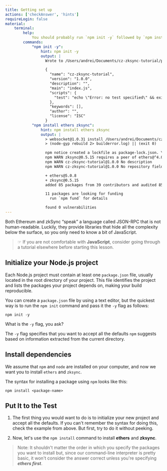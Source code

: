 ```yaml
---
title: Getting set up
actions: ['checkAnswer', 'hints']
requireLogin: false
material:
    terminal:
        help:
            You should probably run `npm init -y` followed by `npm install ethersjs zksync`😉
        commands:
            "npm init -y":
                hint: npm init -y
                output: |
                  Wrote to /Users/andrei/Documents/cz-zksync-tutorial/package.json:

                  {
                    "name": "cz-zksync-tutorial",
                    "version": "1.0.0",
                    "description": "",
                    "main": "index.js",
                    "scripts": {
                      "test": "echo \"Error: no test specified\" && exit 1"
                    },
                    "keywords": [],
                    "author": "",
                    "license": "ISC"
                  }
            "npm install ethers zksync":
                hint: npm install ethers zksync
                output: |
                  > websocket@1.0.31 install /Users/andrei/Documents/cz-zksync-tutorial/node_modules/websocket
                  > (node-gyp rebuild 2> builderror.log) || (exit 0)

                  npm notice created a lockfile as package-lock.json. You should commit this file.
                  npm WARN zksync@0.5.15 requires a peer of ethers@^4.0.46 but none is installed. You must install peer dependencies yourself.
                  npm WARN cz-zksync-tutorial@1.0.0 No description
                  npm WARN cz-zksync-tutorial@1.0.0 No repository field.

                  + ethers@5.0.8
                  + zksync@0.5.15
                  added 85 packages from 39 contributors and audited 85 packages in 21.313s

                  11 packages are looking for funding
                    run `npm fund` for details

                  found 0 vulnerabilities
---
```


Both Ethereum and zkSync “speak” a language called JSON-RPC that is not human-readable. Luckily, they provide libraries that hide all the complexity below the surface, so you only need to know a bit of JavaScript.

> ☞ If you are not comfortable with **JavaScript**, consider going through a tutorial elsewhere before starting this lesson.

## Initialize your Node.js project

Each Node.js project must contain at least one `package.json` file, usually located in the root directory of your project. This file identifies the project and lists the packages your project depends on, making your build reproducible.

You can create a `package.json` file by using a text editor, but the quickest way is to run the `npm init` command and pass it the `-y` flag as follows:

```shell
npm init -y
```

What is the `-y` flag, you ask?

The `-y` flag specifies that you want to accept all the defaults `npm` suggests based on information extracted from the current directory.

## Install dependencies

We assume that `npm` and `node` are installed on your computer, and now we want you to install `ethers` and `zksync`.

The syntax for installing a package using `npm` looks like this:

```shell
npm install <package-name>
```

## Put It to the Test

1. The first thing you would want to do is to initialize your new project and accept all the defaults. If you can't remember the syntax for doing this, check the example from above. But first, try to do it without peeking.

2. Now, let's use the `npm install` command to install **ethers** and **zksync**.
  > Note: It shouldn't matter the order in which you specify the packages you want to install but, since our command-line interpreter is pretty basic, it won't consider the answer correct unless you're specifying ***ethers first***.
